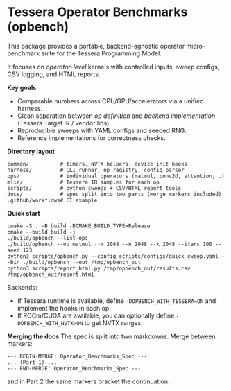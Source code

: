 # Tessera Operator Benchmarks (opbench)

This package provides a portable, backend-agnostic operator micro-benchmark suite for the Tessera Programming Model.

It focuses on *operator-level* kernels with controlled inputs, sweep configs, CSV logging, and HTML reports.

**Key goals**
- Comparable numbers across CPU/GPU/accelerators via a unified harness.
- Clean separation between *op definition* and *backend implementation* (Tessera Target IR / vendor libs).
- Reproducible sweeps with YAML configs and seeded RNG.
- Reference implementations for correctness checks.

**Directory layout**
```
common/          # timers, NVTX helpers, device init hooks
harness/         # CLI runner, op registry, config parser
ops/             # individual operators (matmul, conv2d, attention, …)
mlir/            # Tessera IR samples for each op
scripts/         # python sweeps + CSV/HTML report tools
docs/            # spec split into two parts (merge markers included)
.github/workflows# CI example
```

**Quick start**
```
cmake -S . -B build -DCMAKE_BUILD_TYPE=Release
cmake --build build -j
./build/opbench --list-ops
./build/opbench --op matmul --m 2048 --n 2048 --k 2048 --iters 100 --seed 123
python3 scripts/opbench.py --config scripts/configs/quick_sweep.yaml --bin ./build/opbench --out /tmp/opbench_out
python3 scripts/report_html.py /tmp/opbench_out/results.csv /tmp/opbench_out/report.html
```

Backends:
- If Tessera runtime is available, define `-DOPBENCH_WITH_TESSERA=ON` and implement the hooks in each op.
- If ROCm/CUDA are available, you can optionally define `-DOPBENCH_WITH_NVTX=ON` to get NVTX ranges.

**Merging the docs**
The spec is split into two markdowns. Merge between markers:
```
--- BEGIN-MERGE: Operator_Benchmarks_Spec ---
... (Part 1) ...
--- END-MERGE: Operator_Benchmarks_Spec ---
```
and in Part 2 the same markers bracket the continuation.

